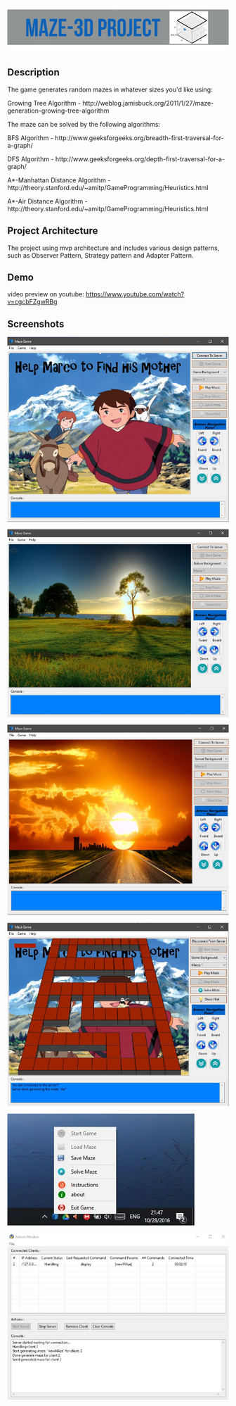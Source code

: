# ![pageres](media/headline.JPG)

## Description

The game generates random mazes in whatever sizes you'd like using:
<dl>
  <dt>Growing Tree Algorithm - http://weblog.jamisbuck.org/2011/1/27/maze-generation-growing-tree-algorithm </dt>
</dl>

The maze can be solved by the following algorithms:

<dl>
  <dt>BFS Algorithm - http://www.geeksforgeeks.org/breadth-first-traversal-for-a-graph/ </dt>
</dl>

<dl>
  <dt>DFS Algorithm - http://www.geeksforgeeks.org/depth-first-traversal-for-a-graph/ </dt>
</dl>

<dl>
  <dt>A*-Manhattan Distance Algorithm - http://theory.stanford.edu/~amitp/GameProgramming/Heuristics.html </dt>
</dl>

<dl>
  <dt>A*-Air Distance Algorithm - http://theory.stanford.edu/~amitp/GameProgramming/Heuristics.html </dt>
</dl>

## Project Architecture

The project using mvp architecture and  includes various design patterns, such as Observer Pattern, Strategy pattern and Adapter Pattern.

## Demo

video preview on youtube: https://www.youtube.com/watch?v=cgcbFZgwRBg

## Screenshots
![My image](media/1.jpg)

![My image](media/2.jpg)

![My image](media/3.jpg)

![My image](media/4.jpg)

![My image](media/5.jpg)

![My image](media/6.jpg)





